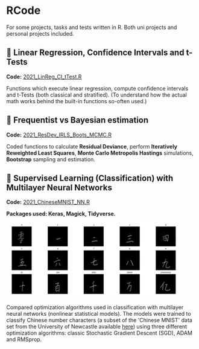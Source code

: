 # RCode
For some projects, tasks and tests written in R. Both uni projects and personal projects included.

## :pushpin: Linear Regression, Confidence Intervals and t-Tests
**Code:** [2021_LinReg_CI_tTest.R](https://github.com/xiancaicai/RCode/blob/main/2021_LinReg_CI_tTest.R)

Functions which execute linear regression, compute confidence intervals and t-Tests (both classical and stratified).
(To understand how the actual math works behind the built-in functions so-often used.)

## :pushpin: Frequentist vs Bayesian estimation
**Code:** [2021_ResDev_IRLS_Boots_MCMC.R](https://github.com/xiancaicai/RCode/blob/main/2021_ResDev_IRLS_Boots_MCMC.R)

Coded functions to calculate **Residual Deviance**,
perform **Iteratively Reweighted Least Squares**,
**Monte Carlo Metropolis Hastings** simulations,
**Bootstrap** sampling and estimation.

## :pushpin: Supervised Learning (Classification) with Multilayer Neural Networks
**Code:** [2021_ChineseMNIST_NN.R](https://github.com/xiancaicai/RCode/blob/main/2021_ChineseMNIST_NN.R)

**Packages used: Keras, Magick, Tidyverse.**

<img src="chinesemnist.png" height="200">

Compared optimization algorithms used in classification with multilayer neural networks (nonlinear statistical models). The models were trained to classify Chinese number characters (a subset of the 'Chinese MNIST' data set from the University of Newcastle available [here](https://data.ncl.ac.uk/articles/dataset/Handwritten_Chinese_Numbers/10280831/1)) using three different optimization algorithms: classic Stochastic Gradient Descent (SGD), ADAM and RMSprop. 
